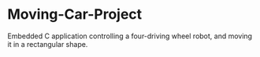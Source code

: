# Moving-Car-Project
Embedded C application controlling a four-driving wheel robot, and moving it in a rectangular shape.
